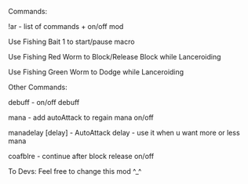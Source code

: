 Commands:

!ar - list of commands + on/off mod

Use Fishing Bait 1 to start/pause macro

Use Fishing Red Worm to Block/Release Block while Lanceroiding

Use Fishing Green Worm to Dodge while Lanceroiding

Other Commands:


debuff - on/off debuff

mana - add autoAttack to regain mana on/off

manadelay [delay] - AutoAttack delay - use it when u want more or less mana

coafblre - continue after block release on/off


To Devs: Feel free to change this mod ^_^